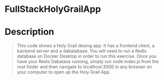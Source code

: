 # FullStackHolyGrailApp

# Description
> This code shows a Holy Grail desing app. It has a frontend client, a backend server and a dabatabase. You will need to run a Redis database on Docker Desktop in order to run this exercise.
> Once you have your Redis Dabatase running, simply run node index.js from the root folder and then navigate to localhost:3000 in any browser on your computer to open up the Holy Grail App.


